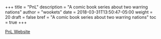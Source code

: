 +++
title = "PnL"
description = "A comic book series about two warring nations"
author = "wookets"
date = 2018-03-31T13:50:47-05:00
weight = 20
draft = false
bref = "A comic book series about two warring nations"
toc = true
+++

[PnL Website](http://sites.wookets.com/pnl)